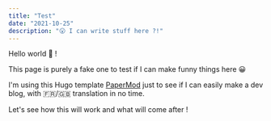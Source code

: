 ```yaml
---
title: "Test"
date: "2021-10-25"
description: "😮 I can write stuff here ?!"
---
```


Hello world 👋 !

This page is purely a fake one to test if I can make funny things here 😀

I'm using this Hugo template [PaperMod](https://github.com/adityatelange/hugo-PaperMod) just to see if I can easily make a dev blog, with 🇫🇷/🇬🇧 translation in no time.

Let's see how this will work and what will come after ! 